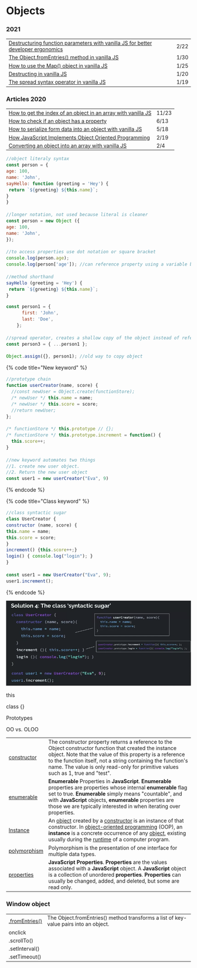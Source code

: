 # Objects

### 2021

|  |  |
| :--- | :--- |
| [Destructuring function parameters with vanilla JS for better developer ergonomics](https://gomakethings.com/destructuring-function-parameters-with-vanilla-js-for-better-developer-ergonomics/) | 2/22 |
| [The Object.fromEntries\(\) method in vanilla JS](https://gomakethings.com/the-object.fromentries-method-in-vanilla-js/) | 1/30 |
| [How to use the Map\(\) object in vanilla JS](https://gomakethings.com/how-to-use-the-map-object-in-vanilla-js/) | 1/25 |
| [Destructing in vanilla JS](https://gomakethings.com/destructing-in-vanilla-js/) | 1/20 |
| [The spread syntax operator in vanilla JS](https://gomakethings.com/the-spread-syntax-operator-in-vanilla-js/) | 1/19 |

### Articles 2020

|  |  |
| :--- | :--- |
| [How to get the index of an object in an array with vanilla JS](https://gomakethings.com/how-to-get-the-index-of-an-object-in-an-array-with-vanilla-js/) | 11/23 |
| [How to check if an object has a property](https://gomakethings.com/how-to-check-if-an-object-has-a-property/?mc_cid=ef4f2f4240&mc_eid=[UNIQID]) | 6/13 |
| [How to serialize form data into an object with vanilla JS](https://gomakethings.com/how-to-serialize-form-data-into-an-object-with-vanilla-js/?mc_cid=9ab46505a4&mc_eid=[UNIQID]) | 5/18  |
| [How JavaScript Implements Object Oriented Programming](https://www.freecodecamp.org/news/how-javascript-implements-oop/) | 2/19 |
| [Converting an object into an array with vanilla JS](https://gomakethings.com/converting-an-object-into-an-array-with-vanilla-js/?mc_cid=88c72ee7ee&mc_eid=e9174ba77f) | 2/4 |

```javascript
//object literaly syntax
const person = {
age: 100,
name: 'John',
sayHello: function (greeting = 'Hey') {
 return `${greeting} ${this.name}`;
}
}

//longer notation, not used because literal is cleaner
const person = new Object ({
age: 100,
name: 'John',
});

//to access properties use dot notation or square bracket
console.log(person.age);
console.log(person['age']); //can reference property using a variable by removing ''

//method shorthand
sayHello (greeting = 'Hey') {
 return `${greeting} ${this.name}`;
}
```

```javascript
const person1 = {
      first: 'John',
      last: 'Doe',
    };

//spread operator, creates a shallow copy of the object instead of reference it
const person3 = { ...person1 };

Object.assign({}, person1); //old way to copy object
```

{% code title="New keyword" %}
```javascript
//prototype chain
function userCreator(name, score) {
  //const newUser = Object.create(functionStore);
  /* newUser */ this.name = name;
  /* newUser */ this.score = score;
  //return newUser;
};

/* functionStore */ this.prototype // {};
/* functionStore */ this.prototype.increment = function() {
  this.score++;
}

//new keyword automates two things
//1. create new user object. 
//2. Return the new user object
const user1 = new userCreator("Eva", 9)
```
{% endcode %}

{% code title="Class keyword" %}
```javascript
//class syntactic sugar
class UserCreator {
constructor (name, score) {
this.name = name;
this.score = score;
}
increment() {this.score++;}
login() { console.log("login"); }
}

const user1 = new UserCreator("Eva", 9);
user1.increment();
```
{% endcode %}

![](../.gitbook/assets/screen-shot-2020-07-02-at-1.49.47-pm.png)

this

class {}

Prototypes

OO vs. OLOO

|  |  |
| :--- | :--- |
| [constructor](https://developer.mozilla.org/en-US/docs/Web/JavaScript/Reference/Global_Objects/Object/constructor) | The constructor property returns a reference to the Object constructor function that created the instance object. Note that the value of this property is a reference to the function itself, not a string containing the function's name. The value is only read-only for primitive values such as 1, true and "test". |
| [enumerable](https://developer.mozilla.org/en-US/docs/Web/JavaScript/Enumerability_and_ownership_of_properties) | **Enumerable** Properties in **JavaScript**. **Enumerable** properties are properties whose internal **enumerable** flag set to true. **Enumerable** simply means "countable", and with **JavaScript** objects, **enumerable** properties are those we are typically interested in when iterating over properties. |
| [Instance](https://developer.mozilla.org/en-US/docs/Glossary/Instance) | An [object](https://developer.mozilla.org/en-US/docs/Glossary/object) created by a [constructor](https://developer.mozilla.org/en-US/docs/Glossary/constructor) is an instance of that constructor. In [object-oriented programming](https://en.wikipedia.org/wiki/Object-oriented_programming) \(OOP\), an **instance** is a concrete occurrence of any [object](https://en.wikipedia.org/wiki/Object_%28computer_science%29), existing usually during the [runtime](https://en.wikipedia.org/wiki/Run_time_%28program_lifecycle_phase%29) of a computer program. |
| [polymorphism](https://developer.mozilla.org/en-US/docs/Glossary/Polymorphism) | Polymorphism is the presentation of one interface for multiple data types. |
| [properties](https://developer.mozilla.org/en-US/docs/Web/JavaScript/Reference/Global_Objects/Object#Properties_of_the_Object_constructor) | **JavaScript Properties**. **Properties** are the values associated with a **JavaScript** object. A **JavaScript** object is a collection of unordered **properties**. **Properties** can usually be changed, added, and deleted, but some are read only. |

### Window object

|  |  |
| :--- | :--- |
| [.fromEntries\(\)](https://developer.mozilla.org/en-US/docs/Web/JavaScript/Reference/Global_Objects/Object/fromEntries) | The Object.fromEntries\(\) method transforms a list of key-value pairs into an object. |
| onclick |  |
| .scrollTo\(\) |  |
| .setInterval\(\) |  |
| .setTimeout\(\) |  |

